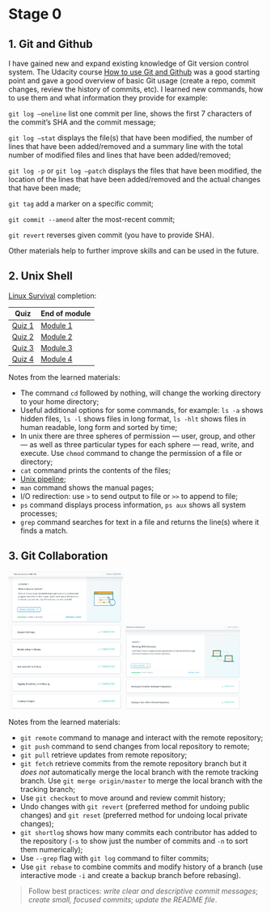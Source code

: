# Stage 0
## 1. Git and Github
I have gained new and expand existing knowledge of Git version control system. The Udacity course [How to use Git and Github](https://www.udacity.com/course/how-to-use-git-and-github--ud775) was a good starting point and gave a good overview of basic Git usage (create a repo, commit changes, review the history of commits, etc). I learned new commands, how to use them and what information they provide for example:

`git log —oneline` list one commit per line, shows the first 7 characters of the commit’s SHA and the commit message;

`git log —stat` displays the file(s) that have been modified, the number of lines that have been added/removed and a summary line with the total number of modified files and lines that have been added/removed;

`git log -p` or `git log —patch` displays the files that have been modified, the location of the lines that have been added/removed and the actual changes that have been made;

`git tag` add a marker on a specific commit;

`git commit --amend` alter the most-recent commit;

`git revert` reverses given commit (you have to provide SHA).

Other materials help to further improve skills and can be used in the future.

## 2. Unix Shell

[Linux Survival](https://linuxsurvival.com/linux-tutorial-introduction/) completion:

| Quiz                               | End of module                       |
| ---------------------------------- | ----------------------------------- |
|[Quiz 1](task_unix_shell/quiz_1.png)|[Module 1](task_unix_shell/end_1.png)|
|[Quiz 2](task_unix_shell/quiz_2.png)|[Module 2](task_unix_shell/end_2.png)|
|[Quiz 3](task_unix_shell/quiz_3.png)|[Module 3](task_unix_shell/end_3.png)|
|[Quiz 4](task_unix_shell/quiz_4.png)|[Module 4](task_unix_shell/end_4.png)|

Notes from the learned materials:
* The command `cd` followed by nothing, will change the working directory to your home directory;
* Useful additional options for some commands, for example: `ls -a` shows hidden files, `ls -l` shows files in long format, `ls -hlt` shows files in human readable, long form and sorted by time;
* In unix there are three spheres of permission — user, group, and other — as well as three particular types for each sphere — read, write, and execute. Use `chmod` command to change the permission of a file or directory;
* `cat` command prints the contents of the files;
* [Unix pipeline](https://en.wikipedia.org/wiki/Pipeline_(Unix));
* `man` command shows the manual pages;
* I/O redirection: use `>` to send output to file or `>>` to append to file;
* `ps` command displays process information, `ps aux` shows all system processes;
* `grep` command searches for text in a file and returns the line(s) where it finds a match.

## 3. Git Collaboration
<img src="task_git_collaboration/version_control_with_git.png" width="45%"> <img src="task_git_collaboration/github_and_collaboration.png" width="45%">

Notes from the learned materials:
* `git remote` command to manage and interact with the remote repository;
* `git push` command to send changes from local repository to remote;
* `git pull` retrieve updates from remote repository;
* `git fetch` retrieve commits from the remote repository branch but it *does not* automatically merge the local branch with the remote tracking branch. Use `git merge origin/master` to merge the local branch with the tracking branch;
* Use `git checkout` to move around and review commit history;
* Undo changes with `git revert` (preferred method for undoing public changes) and `git reset` (preferred method for undoing local private changes);
* `git shortlog` shows how many commits each contributor has added to the repository (`-s` to show just the number of commits and `-n` to sort them numerically);
* Use `--grep` flag with `git log` command to filter commits;
* Use `git rebase` to combine commits and modify history of a branch (use interactive mode `-i` and create a backup branch before rebasing).

>Follow best practices: *write clear and descriptive commit messages*; *create small, focused commits*; *update the README file*.
